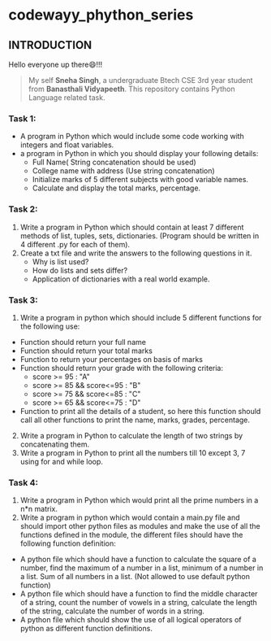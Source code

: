 # codewayy_phython_series
## INTRODUCTION
Hello everyone up there:smile:!!!

>My self **Sneha Singh**, a undergraduate Btech CSE 3rd year student from **Banasthali Vidyapeeth**.
>This repository contains Python Language related task.
### Task 1:
- A program in Python which would include some code working with integers and float variables.
- a program in Python in which you should display your following details:
  -  Full Name( String concatenation should be used)
  -  College name with address (Use string concatenation)
  -  Initialize marks of 5 different subjects with good variable names.
  -  Calculate and display the total marks, percentage.
  
### Task 2:
  1. Write a program in Python which should contain at least 7 different methods
      of list, tuples, sets, dictionaries. (Program should be written in 4 different .py
      for each of them).
  2. Create a txt file and write the answers to the following questions in it.
      - Why is list used?
      - How do lists and sets differ?
      - Application of dictionaries with a real world example.
      
### Task 3:
 1. Write a program in python which should include 5 different functions for the
following use:
   - Function should return your full name
   - Function should return your total marks
   - Function to return your percentages on basis of marks
   - Function should return your grade with the following criteria:
     - score >= 95 : "A"
     - score >= 85 && score<=95 : "B"
     - score >= 75 && score<=85 : "C"
     - score >= 65 && score<=75 : "D"
  - Function to print all the details of a student, so here this function
should call all other functions to print the name, marks, grades,
percentage.
2. Write a program in Python to calculate the length of two strings by
concatenating them.
3. Write a program in Python to print all the numbers till 10 except 3, 7 using
for and while loop.

### Task 4:
1. Write a program in Python which would print all the prime numbers in a n*n
matrix.
2. Write a program in python which would contain a main.py file and should
import other python files as modules and make the use of all the functions
defined in the module, the different files should have the following function
definition:
- A python file which should have a function to calculate the square of a
number, find the maximum of a number in a list, minimum of a
number in a list. Sum of all numbers in a list. (Not allowed to use
default python function)
- A python file which should have a function to find the middle
character of a string, count the number of vowels in a string, calculate
the length of the string, calculate the number of words in a string.
- A python file which should show the use of all logical operators of
python as different function definitions.
